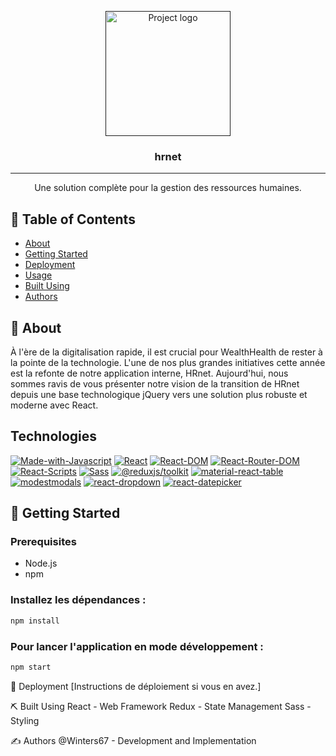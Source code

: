 <p align="center">
  <a href="" rel="noopener">
 <img width=200px height=200px src="https://hrnet.vbgwebdev.fr/static/media/logo_hrnet.0fdb55c84264a04604d5.jpg" alt="Project logo"></a>
</p>

<h3 align="center">hrnet</h3>

<div align="center">

</div>

---

<p align="center"> Une solution complète pour la gestion des ressources humaines.
    <br> 
</p>

## 📝 Table of Contents

- [About](#about)
- [Getting Started](#getting_started)
- [Deployment](#deployment)
- [Usage](#usage)
- [Built Using](#built_using)
- [Authors](#authors)

## 🧐 About <a name = "about"></a>

À l'ère de la digitalisation rapide, il est crucial pour WealthHealth de rester à la pointe de la technologie. L'une de nos plus grandes initiatives cette année est la refonte de notre application interne, HRnet. Aujourd'hui, nous sommes ravis de vous présenter notre vision de la transition de HRnet depuis une base technologique jQuery vers une solution plus robuste et moderne avec React.

## Technologies

[![Made-with-Javascript](https://img.shields.io/badge/Made%20with-Javascript-green)](https://developer.mozilla.org/fr/docs/Web/JavaScript)
[![React](https://img.shields.io/badge/React-v18.2.0-blue)](https://fr.reactjs.org/)
[![React-DOM](https://img.shields.io/badge/React--DOM-v18.2.0-blue)](https://fr.reactjs.org/)
[![React-Router-DOM](https://img.shields.io/badge/React--Router--DOM-v6.14.2-yellow)](https://reactrouter.com/docs/en/v6)
[![React-Scripts](https://img.shields.io/badge/React--Scripts-v5.0.1-orange)](https://www.npmjs.com/package/react-scripts)
[![Sass](https://img.shields.io/badge/Sass-v1.64.2-ff69b4)](https://sass-lang.com/)
[![@reduxjs/toolkit](https://img.shields.io/badge/%40reduxjs%2Ftoolkit-v1.9.5-blue)](https://www.npmjs.com/package/@reduxjs/toolkit)
[![material-react-table](https://img.shields.io/badge/material--react--table-1.14.0-cyan)]()
[![modestmodals](https://img.shields.io/badge/modestmodals-1.0.1-blueviolet)]()
[![react-dropdown](https://img.shields.io/badge/react--dropdown-1.11.0-yellowgreen)]()
[![react-datepicker](https://img.shields.io/badge/react--datepicker-4.16.0-darkorange)]()

## 🏁 Getting Started <a name = "getting_started"></a>

### Prerequisites

- Node.js
- npm

### Installez les dépendances :

```bash
npm install
```

### Pour lancer l'application en mode développement :

```bash
npm start
```

🚀 Deployment <a name = "deployment"></a>
[Instructions de déploiement si vous en avez.]

⛏️ Built Using <a name = "built_using"></a>
React - Web Framework
Redux - State Management
Sass - Styling

✍️ Authors <a name = "authors"></a>
@Winters67 - Development and Implementation
